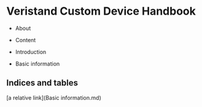 

# Veristand Custom Device Handbook


* About

* Content

* Introduction

* Basic information



## Indices and tables

[a relative link](Basic information.md)

